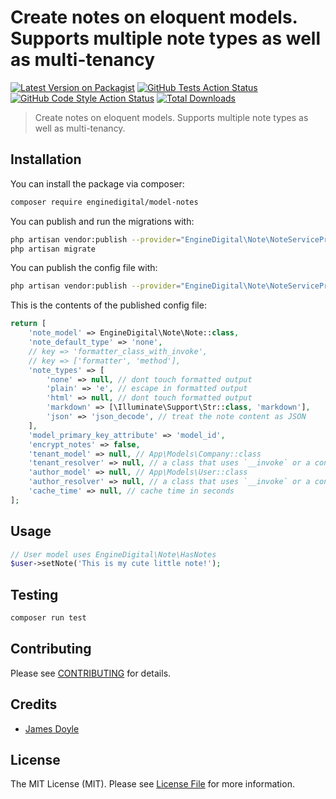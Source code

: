 # Create notes on eloquent models. Supports multiple note types as well as multi-tenancy

[![Latest Version on Packagist](https://img.shields.io/packagist/v/enginedigital/model-notes.svg?style=flat-square)](https://packagist.org/packages/enginedigital/model-notes)
[![GitHub Tests Action Status](https://img.shields.io/github/workflow/status/enginedigital/model-notes/run-tests?label=tests)](https://github.com/enginedigital/model-notes/actions?query=workflow%3Arun-tests+branch%3Amain)
[![GitHub Code Style Action Status](https://img.shields.io/github/workflow/status/enginedigital/model-notes/Check%20&%20fix%20styling?label=code%20style)](https://github.com/enginedigital/model-notes/actions?query=workflow%3A"Check+%26+fix+styling"+branch%3Amain)
[![Total Downloads](https://img.shields.io/packagist/dt/enginedigital/model-notes.svg?style=flat-square)](https://packagist.org/packages/enginedigital/model-notes)

> Create notes on eloquent models. Supports multiple note types as well as multi-tenancy.

## Installation

You can install the package via composer:

```bash
composer require enginedigital/model-notes
```

You can publish and run the migrations with:

```bash
php artisan vendor:publish --provider="EngineDigital\Note\NoteServiceProvider" --tag="model-notes-migrations"
php artisan migrate
```

You can publish the config file with:
```bash
php artisan vendor:publish --provider="EngineDigital\Note\NoteServiceProvider" --tag="model-notes-config"
```

This is the contents of the published config file:

```php
return [
    'note_model' => EngineDigital\Note\Note::class,
    'note_default_type' => 'none',
    // key => 'formatter_class_with_invoke',
    // key => ['formatter', 'method'],
    'note_types' => [
        'none' => null, // dont touch formatted output
        'plain' => 'e', // escape in formatted output
        'html' => null, // dont touch formatted output
        'markdown' => [\Illuminate\Support\Str::class, 'markdown'],
        'json' => 'json_decode', // treat the note content as JSON
    ],
    'model_primary_key_attribute' => 'model_id',
    'encrypt_notes' => false,
    'tenant_model' => null, // App\Models\Company::class
    'tenant_resolver' => null, // a class that uses `__invoke` or a container function to get the id of the current tenant
    'author_model' => null, // App\Models\User::class
    'author_resolver' => null, // a class that uses `__invoke` or a container function to get the id of the current user
    'cache_time' => null, // cache time in seconds
];
```

## Usage

```php
// User model uses EngineDigital\Note\HasNotes
$user->setNote('This is my cute little note!');
```

## Testing

```bash
composer run test
```

## Contributing

Please see [CONTRIBUTING](.github/CONTRIBUTING.md) for details.

## Credits

- [James Doyle](https://github.com/james2doyle)

## License

The MIT License (MIT). Please see [License File](LICENSE.md) for more information.
